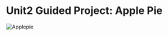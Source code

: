 # Unit2 Guided Project: Apple Pie

![Applepie](https://user-images.githubusercontent.com/37020406/102005811-b572dd00-3cd0-11eb-9b38-f032e2b9f548.gif)
